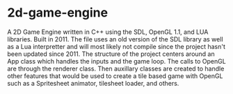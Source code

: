 # 2d-game-engine
A 2D Game Engine written in C++ using the SDL, OpenGL 1.1, and LUA libraries. Built in 2011. The file uses an old version of the SDL library as well as a Lua interpretter and will most likely not compile since the project hasn't been updated since 2011. The structure of the project centers around an App class which handles the inputs and the game loop. The calls to OpenGL are through the renderer class. Then auxillary classes are created to handle other features that would be used to create a tile based game with OpenGL such as a Spritesheet animator, tilesheet loader, and others. 
